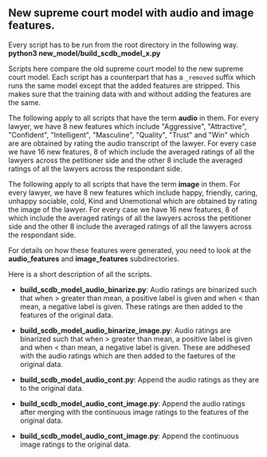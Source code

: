 ## New supreme court model with audio and image features.

Every script has to be run from the root directory in the following way.
**python3 new_model/build_scdb_model_x.py**

Scripts here compare the old supreme court model to the new supreme court model.
Each script has a counterpart that has a ``_removed`` suffix which runs the same
model except that the added features are stripped. This makes sure that the
training data with and without adding the features are the same.

The following apply to all scripts that have the term **audio** in them.
For every lawyer, we have 8 new features which include "Aggressive", "Attractive",
"Confident", "Intelligent", "Masculine", "Quality", "Trust" and "Win" which are
are obtained by rating the audio transcript of the lawyer. For every case we have
16 new features, 8 of which include the averaged ratings of all the lawyers across
the petitioner side and the other 8 include the averaged ratings of all the lawyers
across the respondant side.

The following apply to all scripts that have the term **image** in them.
For every lawyer, we have 8 new features which include happy, friendly, caring, unhappy
sociable, cold, Kind and Unemotional which are obtained by rating the image of the lawyer.
For every case we have 16 new features, 8 of which include the averaged ratings of
all the lawyers across the petitioner side and the other 8 include the averaged ratings of
all the lawyers across the respondant side.

For details on how these features were generated, you need to look at the **audio_features**
and **image_features** subdirectories.

Here is a short description of all the scripts.

* **build_scdb_model_audio_binarize.py**:
  Audio ratings are binarized such that when > greater than mean, a positive label is given
     and when < than mean, a negative label is given. These ratings are then added to
     the features of the original data.

* **build_scdb_model_audio_binarize_image.py**:
  Audio ratings are binarized such that when > greater than mean, a positive label is given
  and when < than mean, a negative label is given. These are addhesed with the audio ratings
  which are then added to the faetures of the original data.

* **build_scdb_model_audio_cont.py**:
  Append the audio ratings as they are to the original data.

* **build_scdb_model_audio_cont_image.py**:
  Append the audio ratings after merging with the continuous image ratings to the features of
  the original data.

* **build_scdb_model_audio_cont_image.py**:
  Append the continuous image ratings to the original data.
